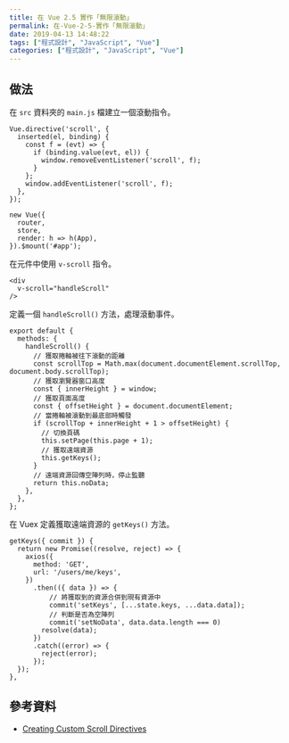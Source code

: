 ```yaml
---
title: 在 Vue 2.5 實作「無限滾動」
permalink: 在-Vue-2-5-實作「無限滾動」
date: 2019-04-13 14:48:22
tags: ["程式設計", "JavaScript", "Vue"]
categories: ["程式設計", "JavaScript", "Vue"]
---
```


## 做法

在 `src` 資料夾的 `main.js` 檔建立一個滾動指令。

```JS
Vue.directive('scroll', {
  inserted(el, binding) {
    const f = (evt) => {
      if (binding.value(evt, el)) {
        window.removeEventListener('scroll', f);
      }
    };
    window.addEventListener('scroll', f);
  },
});

new Vue({
  router,
  store,
  render: h => h(App),
}).$mount('#app');
```

在元件中使用 `v-scroll` 指令。

```JS
<div
  v-scroll="handleScroll"
/>
```

定義一個 `handleScroll()` 方法，處理滾動事件。

```JS
export default {
  methods: {
    handleScroll() {
      // 獲取捲軸被往下滾動的距離
      const scrollTop = Math.max(document.documentElement.scrollTop, document.body.scrollTop);
      // 獲取瀏覽器窗口高度
      const { innerHeight } = window;
      // 獲取頁面高度
      const { offsetHeight } = document.documentElement;
      // 當捲軸被滾動到最底部時觸發
      if (scrollTop + innerHeight + 1 > offsetHeight) {
        // 切換頁碼
        this.setPage(this.page + 1);
        // 獲取遠端資源
        this.getKeys();
      }
      // 遠端資源回傳空陣列時，停止監聽
      return this.noData;
    },
  },
};
```

在 Vuex 定義獲取遠端資源的 `getKeys()` 方法。

```JS
getKeys({ commit }) {
  return new Promise((resolve, reject) => {
    axios({
      method: 'GET',
      url: '/users/me/keys',
    })
      .then(({ data }) => {
          // 將獲取到的資源合併到現有資源中
          commit('setKeys', [...state.keys, ...data.data]);
          // 判斷是否為空陣列
          commit('setNoData', data.data.length === 0)
        resolve(data);
      })
      .catch((error) => {
        reject(error);
      });
  });
},
```

## 參考資料

- [Creating Custom Scroll Directives](https://vuejs.org/v2/cookbook/creating-custom-scroll-directives.html)
